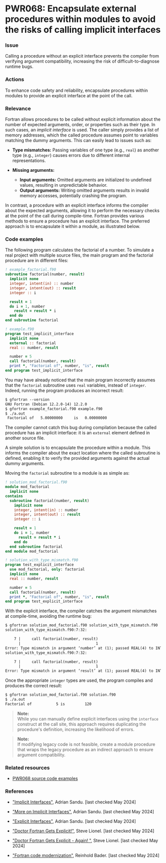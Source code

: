 # PWR068: Encapsulate external procedures within modules to avoid the risks of calling implicit interfaces

### Issue

Calling a procedure without an explicit interface prevents the compiler from
verifying argument compatibility, increasing the risk of difficult-to-diagnose
runtime bugs.

### Actions

To enhance code safety and reliability, encapsulate procedures within modules
to provide an explicit interface at the point of the call.

### Relevance

Fortran allows procedures to be called without explicit information about the
number of expected arguments, order, or properties such as their type. In such
cases, an _implicit interface_ is used. The caller simply provides a list of
memory addresses, which the called procedure assumes point to variables
matching the dummy arguments. This can easily lead to issues such as:

- **Type mismatches:** Passing variables of one type (e.g., `real`) as another
type (e.g., `integer`) causes errors due to different internal representations.

- **Missing arguments:**
  - **Input arguments:** Omitted arguments are initialized to undefined
    values, resulting in unpredictable behavior.
  - **Output arguments:** Writing omitted arguments results in invalid memory
    accesses, potentially crashing the program.

In contrast, a procedure with an explicit interface informs the compiler about
the expected arguments, allowing it to perform the necessary checks at the
point of the call during compile-time. Fortran provides various methods to
ensure a procedure has an explicit interface. The preferred approach is to
encapsulate it within a module, as illustrated below.

### Code examples

The following program calculates the factorial of a number. To simulate a real
project with multiple source files, the main program and the factorial
procedure are in different files:

```f90
! example_factorial.f90
subroutine factorial(number, result)
  implicit none
  integer, intent(in) :: number
  integer, intent(out) :: result
  integer :: i

  result = 1
  do i = 1, number
    result = result * i
  end do
end subroutine factorial
```

```f90
! example.f90
program test_implicit_interface
  implicit none
  external :: factorial
  real :: number, result

  number = 5
  call factorial(number, result)
  print *, "Factorial of", number, "is", result
end program test_implicit_interface
```

You may have already noticed that the main program incorrectly assumes that the
`factorial` subroutine uses `real` variables, instead of `integer`. Indeed,
running the program produces an incorrect result:

```txt
$ gfortran --version          
GNU Fortran (Debian 12.2.0-14) 12.2.0
$ gfortran example_factorial.f90 example.f90
$ ./a.out
 Factorial of   5.00000000     is   0.00000000
```

The compiler cannot catch this bug during compilation because the called
procedure has an implicit interface: it is an `external` element defined in
another source file.

A simple solution is to encapsulate the procedure within a module. This informs
the compiler about the exact location where the called subroutine is defined,
enabling it to verify the provided arguments against the actual dummy
arguments.

Moving the `factorial` subroutine to a module is as simple as:

```f90
! solution_mod_factorial.f90
module mod_factorial
  implicit none
contains
  subroutine factorial(number, result)
    implicit none
    integer, intent(in) :: number
    integer, intent(out) :: result
    integer :: i

    result = 1
    do i = 1, number
      result = result * i
    end do
  end subroutine factorial
end module mod_factorial
```

```f90
! solution_with_type_mismatch.f90
program test_explicit_interface
  use mod_factorial, only: factorial
  implicit none
  real :: number, result

  number = 5
  call factorial(number, result)
  print *, "Factorial of", number, "is", result
end program test_explicit_interface
```

With the explicit interface, the compiler catches the argument mismatches at
compile-time, avoiding the runtime bug:

```txt
$ gfortran solution_mod_factorial.f90 solution_with_type_mismatch.f90
solution_with_type_mismatch.f90:7:32:

    7 |     call factorial(number, result)
      |                                  1
Error: Type mismatch in argument ‘number’ at (1); passed REAL(4) to INTEGER(4)
solution_with_type_mismatch.f90:7:32:

    7 |     call factorial(number, result)
      |                                  1
Error: Type mismatch in argument ‘result’ at (1); passed REAL(4) to INTEGER(4)
```

Once the appropriate `integer` types are used, the program compiles and
produces the correct result:

```txt
$ gfortran solution_mod_factorial.f90 solution.f90
$ ./a.out
Factorial of           5 is         120
```

>**Note:**  
>While you can manually define explicit interfaces using the `interface`
>construct at the call site, this approach requires duplicating the procedure's
>definition, increasing the likelihood of errors.

>**Note:**  
>If modifying legacy code is not feasible, create a module procedure that wraps
>the legacy procedure as an indirect approach to ensure argument compatibility.

### Related resources

- [PWR068 source code examples](../PWR068)

### References

- ["Implicit Interfaces"](https://people.cs.vt.edu/~asandu/Courses/MTU/CS2911/fortran_notes/node44.html),
Adrian Sandu. [last checked May 2024]

- ["More on Implicit Interfaces"](https://people.cs.vt.edu/~asandu/Courses/MTU/CS2911/fortran_notes/node181.html),
Adrian Sandu. [last checked May 2024]

- ["Explicit Interfaces"](https://people.cs.vt.edu/~asandu/Courses/MTU/CS2911/fortran_notes/node182.html),
Adrian Sandu. [last checked May 2024]

- ["Doctor Fortran Gets Explicit!"](https://web.archive.org/web/20130803094211/http://software.intel.com/en-us/forums/topic/275071),
Steve Lionel. [last checked May 2024]

- ["Doctor Fortran Gets Explicit - Again!
"](https://web.archive.org/web/20130113070703/http://software.intel.com/en-us/blogs/2012/01/05/doctor-fortran-gets-explicit-again),
Steve Lionel. [last checked May 2024]

- ["Fortran code
modernization"](https://www.ugent.be/hpc/en/training/2018/modern_fortran_materials/modernfortran2018.pdf),
Reinhold Bader. [last checked May 2024]
